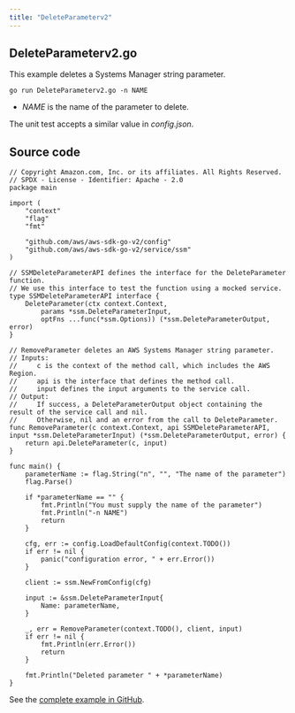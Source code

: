 ```yaml
---
title: "DeleteParameterv2"
---
```

## DeleteParameterv2.go

This example deletes a Systems Manager string parameter.

`go run DeleteParameterv2.go -n NAME`

- _NAME_ is the name of the parameter to delete.

The unit test accepts a similar value in _config.json_.

## Source code

```
// Copyright Amazon.com, Inc. or its affiliates. All Rights Reserved.
// SPDX - License - Identifier: Apache - 2.0
package main

import (
	"context"
	"flag"
	"fmt"

	"github.com/aws/aws-sdk-go-v2/config"
	"github.com/aws/aws-sdk-go-v2/service/ssm"
)

// SSMDeleteParameterAPI defines the interface for the DeleteParameter function.
// We use this interface to test the function using a mocked service.
type SSMDeleteParameterAPI interface {
	DeleteParameter(ctx context.Context,
		params *ssm.DeleteParameterInput,
		optFns ...func(*ssm.Options)) (*ssm.DeleteParameterOutput, error)
}

// RemoveParameter deletes an AWS Systems Manager string parameter.
// Inputs:
//     c is the context of the method call, which includes the AWS Region.
//     api is the interface that defines the method call.
//     input defines the input arguments to the service call.
// Output:
//     If success, a DeleteParameterOutput object containing the result of the service call and nil.
//     Otherwise, nil and an error from the call to DeleteParameter.
func RemoveParameter(c context.Context, api SSMDeleteParameterAPI, input *ssm.DeleteParameterInput) (*ssm.DeleteParameterOutput, error) {
	return api.DeleteParameter(c, input)
}

func main() {
	parameterName := flag.String("n", "", "The name of the parameter")
	flag.Parse()

	if *parameterName == "" {
		fmt.Println("You must supply the name of the parameter")
		fmt.Println("-n NAME")
		return
	}

	cfg, err := config.LoadDefaultConfig(context.TODO())
	if err != nil {
		panic("configuration error, " + err.Error())
	}

	client := ssm.NewFromConfig(cfg)

	input := &ssm.DeleteParameterInput{
		Name: parameterName,
	}

	_, err = RemoveParameter(context.TODO(), client, input)
	if err != nil {
		fmt.Println(err.Error())
		return
	}

	fmt.Println("Deleted parameter " + *parameterName)
}

```

See the [complete example in GitHub](https://github.com/awsdocs/aws-doc-sdk-examples/blob/master/gov2/ssm/DeleteParameter/DeleteParameterv2.go).
